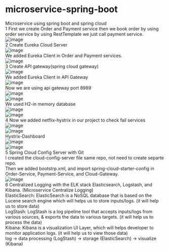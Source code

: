 # microservice-spring-boot
Microservice using spring boot and spring cloud
<br>
1 First we create Order and Payment service then we book order by using order service by using RestTemplate we just call payment service.
<br>
![image](https://user-images.githubusercontent.com/36573782/191600926-e03a31d4-1f16-4fd3-8f99-bba8b13ca6dc.png)
<br>
2 Create Eureka Cloud Server
<br>
![image](https://user-images.githubusercontent.com/36573782/191833684-a5bc7bc1-489c-42ed-a629-ed617e216ade.png)
<br>
We added Eureka Client in Order and Payment services.
<br>
![image](https://user-images.githubusercontent.com/36573782/191837058-98a23a35-5e99-4672-9229-f9fa8e111b3a.png)
<br>
3 Create API gateway(spring cloud gateway)
<br>
![image](https://user-images.githubusercontent.com/36573782/191844471-141577f5-c05f-47a8-8f86-ec9b0017d8b3.png)
<br>
We added Eureka Client in API Gateway
<br>
![image](https://user-images.githubusercontent.com/36573782/191845155-91ab260e-7085-41d3-8b8b-1281dbd11870.png)
<br>
Now we are using api gateway port 8989
<br>
![image](https://user-images.githubusercontent.com/36573782/191846277-bf7852fc-0fb3-4253-9abf-66a8fb51f782.png)
<br>
![image](https://user-images.githubusercontent.com/36573782/191846431-5132ab86-182e-463e-bbd3-5788e9380b9f.png)
<br>
We used H2-in memory database
<br>
![image](https://user-images.githubusercontent.com/36573782/191846967-94c2a65c-22f1-4534-9a6b-fd0da2527bc1.png)
<br>
![image](https://user-images.githubusercontent.com/36573782/191846991-0f97dd33-c882-42c2-8d34-a664df5807e8.png)
<br>
4 Now we added netflix-hystrix in our project to check fail services
<br>
![image](https://user-images.githubusercontent.com/36573782/192097012-dea528d0-d3de-40fa-8fac-5dd215b1d4ec.png)
<br>
![image](https://user-images.githubusercontent.com/36573782/192097036-61f75258-9821-4c1d-bf8e-69a61d82fae7.png)
<br>
Hystrix-Dashboard
<br>
![image](https://user-images.githubusercontent.com/36573782/192097626-b27c69cc-469a-4ef4-ad8b-8ba9867defac.png)
<br>
![image](https://user-images.githubusercontent.com/36573782/192099520-bc547348-1a3c-461b-812c-74703d6c6e3a.png)
<br>
5 Spring Cloud Config Server with Git
<br>
I created the cloud-config-server file same repo, not need to create separte repo.
<br>
Then we added bootstrp.xml, and import spring-cloud-starter-config in Order-Service, Payment-Service, and Cloud-Gateway.
<br>
![image](https://user-images.githubusercontent.com/36573782/192106662-eee3c075-359e-4420-a933-07975d9ebbe7.png)
<br>
6 Centralized Logging with the ELK stack Elasticsearch, Logstash, and Kibana. (Microservice Centralize Logging)
<br>
ElasticSearch: ElasticSearch is a NoSQL database that is based on the Lucene search engine which will helps us to store inputs/logs. (it will help us to store data)
<br>
LogStash: LogStash is a log pipeline tool that accepts inputs/logs from various sources, & exports the data to various targets. (it will help us to process the data)
<br>
Kibana: Kibana is a visualization UI Layer, which will helps developer to monitor application logs. (it will help us to view those data)
<br>
log -> data processing (LogStash) -> storage (ElasticSearch) -> visualize (Kibana)
<br>

